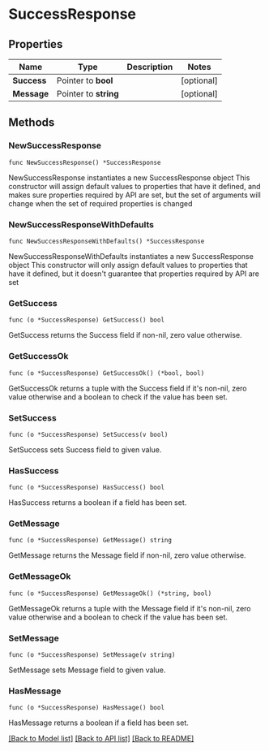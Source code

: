 # SuccessResponse

## Properties

Name | Type | Description | Notes
------------ | ------------- | ------------- | -------------
**Success** | Pointer to **bool** |  | [optional] 
**Message** | Pointer to **string** |  | [optional] 

## Methods

### NewSuccessResponse

`func NewSuccessResponse() *SuccessResponse`

NewSuccessResponse instantiates a new SuccessResponse object
This constructor will assign default values to properties that have it defined,
and makes sure properties required by API are set, but the set of arguments
will change when the set of required properties is changed

### NewSuccessResponseWithDefaults

`func NewSuccessResponseWithDefaults() *SuccessResponse`

NewSuccessResponseWithDefaults instantiates a new SuccessResponse object
This constructor will only assign default values to properties that have it defined,
but it doesn't guarantee that properties required by API are set

### GetSuccess

`func (o *SuccessResponse) GetSuccess() bool`

GetSuccess returns the Success field if non-nil, zero value otherwise.

### GetSuccessOk

`func (o *SuccessResponse) GetSuccessOk() (*bool, bool)`

GetSuccessOk returns a tuple with the Success field if it's non-nil, zero value otherwise
and a boolean to check if the value has been set.

### SetSuccess

`func (o *SuccessResponse) SetSuccess(v bool)`

SetSuccess sets Success field to given value.

### HasSuccess

`func (o *SuccessResponse) HasSuccess() bool`

HasSuccess returns a boolean if a field has been set.

### GetMessage

`func (o *SuccessResponse) GetMessage() string`

GetMessage returns the Message field if non-nil, zero value otherwise.

### GetMessageOk

`func (o *SuccessResponse) GetMessageOk() (*string, bool)`

GetMessageOk returns a tuple with the Message field if it's non-nil, zero value otherwise
and a boolean to check if the value has been set.

### SetMessage

`func (o *SuccessResponse) SetMessage(v string)`

SetMessage sets Message field to given value.

### HasMessage

`func (o *SuccessResponse) HasMessage() bool`

HasMessage returns a boolean if a field has been set.


[[Back to Model list]](../README.md#documentation-for-models) [[Back to API list]](../README.md#documentation-for-api-endpoints) [[Back to README]](../README.md)


